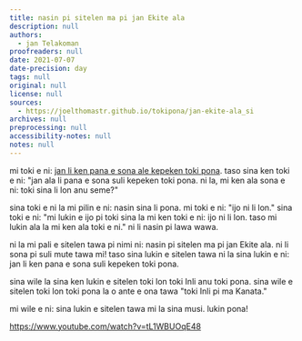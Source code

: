 ```yaml
---
title: nasin pi sitelen ma pi jan Ekite ala
description: null
authors:
  - jan Telakoman
proofreaders: null
date: 2021-07-07
date-precision: day
tags: null
original: null
license: null
sources:
  - https://joelthomastr.github.io/tokipona/jan-ekite-ala_si
archives: null
preprocessing: null
accessibility-notes: null
notes: null
---
```


mi toki e ni: [jan li ken pana e sona ale kepeken toki pona](https://joelthomastr.github.io/tokipona/pana-sona-ale_si). taso sina ken toki e ni: "jan ala li pana e sona suli kepeken toki pona. ni la, mi ken ala sona e ni: toki sina li lon anu seme?"

sina toki e ni la mi pilin e ni: nasin sina li pona. mi toki e ni: "ijo ni li lon." sina toki e ni: "mi lukin e ijo pi toki sina la mi ken toki e ni: ijo ni li lon. taso mi lukin ala la mi ken ala toki e ni." ni li nasin pi lawa wawa.

ni la mi pali e sitelen tawa pi nimi ni: nasin pi sitelen ma pi jan Ekite ala. ni li sona pi suli mute tawa mi! taso sina lukin e sitelen tawa ni la sina lukin e ni: jan li ken pana e sona suli kepeken toki pona.

sina wile la sina ken lukin e sitelen toki lon toki Inli anu toki pona. sina wile e sitelen toki lon toki pona la o ante e ona tawa "toki Inli pi ma Kanata."

mi wile e ni: sina lukin e sitelen tawa mi la sina musi. lukin pona!

https://www.youtube.com/watch?v=tL1WBUOqE48
